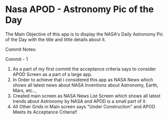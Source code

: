 # Nasa APOD - Astronomy Pic of the Day
The Main Objective of this app is to display the NASA's Daily Astronomy Pic of the Day with the title and little details about it.

Commit Notes:

Commit - 1
1. As a part of my first commit the acceptance criteria says to consider APOD Screen as a part of a large app.
2. In Order to achieve that i considered this app as NASA News which shows all latest news about NASA Inventions about Astronomy, Earth, Mars, etc..,
3. Created main screen as NASA News List Screen which shows all latest trends about Astronomy by NASA and APOD is a small part of it.
4. All Other Grids in Main screen says "Under Construction" and APOD Meets its Acceptance Criteria!!